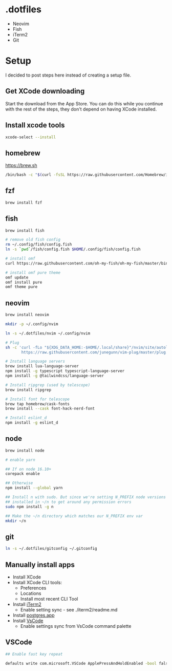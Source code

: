 # .dotfiles

- Neovim
- Fish
- iTerm2
- Git

# Setup
I decided to post steps here instead of creating a setup file.

## Get XCode downloading
Start the download from the App Store. You can do this while you continue with the rest of the steps, they don't depend on having XCode installed.

## Install xcode tools
```sh
xcode-select --install
```

## homebrew
https://brew.sh

```sh
/bin/bash -c "$(curl -fsSL https://raw.githubusercontent.com/Homebrew/install/HEAD/install.sh)"
```

## fzf
```sh
brew install fzf
```

## fish
```sh
brew install fish

# remove old fish config
rm ~/.config/fish/config.fish
ln -s `pwd`/fish/config.fish $HOME/.config/fish/config.fish

# install omf
curl https://raw.githubusercontent.com/oh-my-fish/oh-my-fish/master/bin/install | fish

# install omf pure theme
omf update
omf install pure
omf theme pure
```

## neovim

```sh
brew install neovim

mkdir -p ~/.config/nvim

ln -s ~/.dotfiles/nvim ~/.config/nvim

# Plug
sh -c 'curl -fLo "${XDG_DATA_HOME:-$HOME/.local/share}"/nvim/site/autoload/plug.vim --create-dirs \
       https://raw.githubusercontent.com/junegunn/vim-plug/master/plug.vim'

# Install language servers
brew install lua-language-server
npm install -g typescript typescript-language-server
npm install -g @tailwindcss/language-server

# Install ripgrep (used by telescope)
brew install ripgrep

# Install font for telescope
brew tap homebrew/cask-fonts
brew install --cask font-hack-nerd-font

# Install eslint_d
npm install -g eslint_d
```

## node
```sh
brew install node

# enable yarn

## If on node 16.10+
corepack enable

## Otherwise
npm install --global yarn

## Install n with sudo. But since we're setting N_PREFIX node versions will be
## installed in ~/n to get around any permission errors
sudo npm install -g n

## Make the ~/n directory which matches our N_PREFIX env var
mkdir ~/n
```

## git
```sh
ln -s ~/.dotfiles/gitconfig ~/.gitconfig
```

## Manually install apps
- Install XCode
- Install XCode CLI tools:
  - Preferences
  - Locations
  - Install most recent CLI Tool
- Install [iTerm2](https://iterm2.com)
  - Enable setting sync - see ./iterm2/readme.md
- Install [postgres.app](hrttps://postgresapp.com/downloads.html)
- Install [VsCode](https://code.visualstudio.com)
  - Enable settings sync from VsCode command palette

## VSCode

```sh
## Enable fast key repeat

defaults write com.microsoft.VSCode ApplePressAndHoldEnabled -bool false
```

